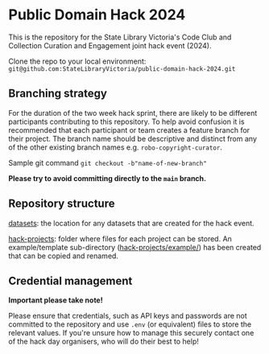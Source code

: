 # Public Domain Hack 2024

This is the repository for the State Library Victoria's Code Club and Collection Curation and Engagement joint hack event (2024).

Clone the repo to your local environment: `git@github.com:StateLibraryVictoria/public-domain-hack-2024.git`

## Branching strategy

For the duration of the two week hack sprint, there are likely to be different participants contributing to this repository. To help avoid confusion it is recommended that each participant or team creates a feature branch for their project. The branch name should be descriptive and distinct from any of the other existing branch names e.g. `robo-copyright-curator`.

Sample git command `git checkout -b"name-of-new-branch"`

**Please try to avoid committing directly to the `main` branch.**

## Repository structure

[datasets](./datasets/): the location for any datasets that are created for the hack event.

[hack-projects](./hack-projects/): folder where files for each project can be stored. An example/template sub-directory ([hack-projects/example/](./hack-projects/example/)) has been created that can be copied and renamed.

## Credential management

**Important please take note!**

Please ensure that credentials, such as API keys and passwords are not committed to the repository and use `.env` (or equivalent) files to store the relevant values. If you're unsure how to manage this securely contact one of the hack day organisers, who will do their best to help!
